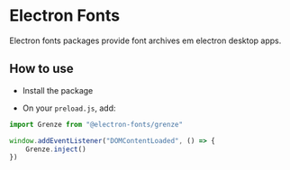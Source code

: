 # Electron Fonts

Electron fonts packages provide font archives em electron desktop apps.

## How to use

* Install the package

* On your `preload.js`, add:

```ts
import Grenze from "@electron-fonts/grenze"

window.addEventListener("DOMContentLoaded", () => {
    Grenze.inject()
})
```